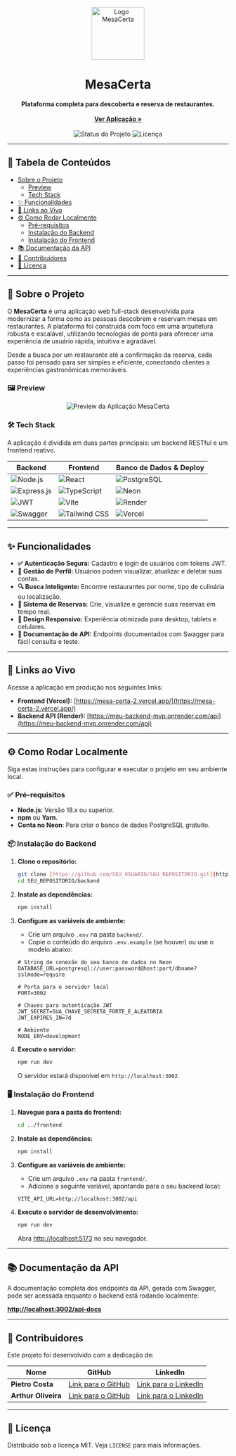 <p align="center">
  <a href="#" target="_blank">
    <img src="https://raw.githubusercontent.com/user-attachments/assets/dddb8482-1e8c-4861-8077-3e1af76e7371" alt="Logo MesaCerta" width="120">
  </a>
  <h1 align="center">MesaCerta</h1>
</p>

<p align="center">
  <strong>Plataforma completa para descoberta e reserva de restaurantes.</strong>
  <br />
  <br />
  <a href="https://mesa-certa-2.vercel.app/" target="_blank"><strong>Ver Aplicação »</strong></a>
  <br />
  <br />
  <img src="https://img.shields.io/badge/status-ativo-brightgreen?style=for-the-badge" alt="Status do Projeto">
  <img src="https://img.shields.io/badge/licen%C3%A7a-MIT-blue?style=for-the-badge" alt="Licença">
</p>

---

## 📖 Tabela de Conteúdos

* [Sobre o Projeto](#-sobre-o-projeto)
  * [Preview](#-preview)
  * [Tech Stack](#-tech-stack)
* [✨ Funcionalidades](#-funcionalidades)
* [🚀 Links ao Vivo](#-links-ao-vivo)
* [⚙️ Como Rodar Localmente](#️-como-rodar-localmente)
  * [Pré-requisitos](#-pré-requisitos)
  * [Instalação do Backend](#-instalação-do-backend)
  * [Instalação do Frontend](#-instalação-do-frontend)
* [📚 Documentação da API](#-documentação-da-api)
* [🤝 Contribuidores](#-contribuidores)
* [📄 Licença](#-licença)

---

## 🍴 Sobre o Projeto

O **MesaCerta** é uma aplicação web full-stack desenvolvida para modernizar a forma como as pessoas descobrem e reservam mesas em restaurantes. A plataforma foi construída com foco em uma arquitetura robusta e escalável, utilizando tecnologias de ponta para oferecer uma experiência de usuário rápida, intuitiva e agradável.

Desde a busca por um restaurante até a confirmação da reserva, cada passo foi pensado para ser simples e eficiente, conectando clientes a experiências gastronômicas memoráveis.

### 🖼️ Preview

<p align="center">
  <img src="https://raw.githubusercontent.com/user-attachments/assets/958fc928-fd44-42f0-91a0-d1303126ec86" alt="Preview da Aplicação MesaCerta">
</p>

### 🛠️ Tech Stack

A aplicação é dividida em duas partes principais: um backend RESTful e um frontend reativo.

| Backend | Frontend | Banco de Dados & Deploy |
|---------|----------|-------------------------|
| ![Node.js](https://img.shields.io/badge/Node.js-339933?style=flat-square&logo=node.js&logoColor=white) | ![React](https://img.shields.io/badge/React-20232A?style=flat-square&logo=react&logoColor=61DAFB) | ![PostgreSQL](https://img.shields.io/badge/PostgreSQL-4169E1?style=flat-square&logo=postgresql&logoColor=white) |
| ![Express.js](https://img.shields.io/badge/Express.js-000000?style=flat-square&logo=express&logoColor=white) | ![TypeScript](https://img.shields.io/badge/TypeScript-007ACC?style=flat-square&logo=typescript&logoColor=white) | ![Neon](https://img.shields.io/badge/Neon-0A101E?style=flat-square&logo=neon&logoColor=00E5C9) |
| ![JWT](https://img.shields.io/badge/JWT-000000?style=flat-square&logo=jsonwebtokens&logoColor=white) | ![Vite](https://img.shields.io/badge/Vite-646CFF?style=flat-square&logo=vite&logoColor=white) | ![Render](https://img.shields.io/badge/Render-46E3B7?style=flat-square&logo=render&logoColor=white) |
| ![Swagger](https://img.shields.io/badge/Swagger-85EA2D?style=flat-square&logo=swagger&logoColor=black) | ![Tailwind CSS](https://img.shields.io/badge/Tailwind_CSS-38B2AC?style=flat-square&logo=tailwind-css&logoColor=white) | ![Vercel](https://img.shields.io/badge/Vercel-000000?style=flat-square&logo=vercel&logoColor=white) |

---

## ✨ Funcionalidades

- **✅ Autenticação Segura:** Cadastro e login de usuários com tokens JWT.
- **👤 Gestão de Perfil:** Usuários podem visualizar, atualizar e deletar suas contas.
- **🔍 Busca Inteligente:** Encontre restaurantes por nome, tipo de culinária ou localização.
- **📅 Sistema de Reservas:** Crie, visualize e gerencie suas reservas em tempo real.
- **📱 Design Responsivo:** Experiência otimizada para desktop, tablets e celulares.
- **📄 Documentação de API:** Endpoints documentados com Swagger para fácil consulta e teste.

---

## 🚀 Links ao Vivo

Acesse a aplicação em produção nos seguintes links:

- **Frontend (Vercel):** [https://mesa-certa-2.vercel.app/](https://mesa-certa-2.vercel.app/)
- **Backend API (Render):** [https://meu-backend-mvp.onrender.com/api](https://meu-backend-mvp.onrender.com/api)

---

## ⚙️ Como Rodar Localmente

Siga estas instruções para configurar e executar o projeto em seu ambiente local.

### ✅ Pré-requisitos

- **Node.js**: Versão 18.x ou superior.
- **npm** ou **Yarn**.
- **Conta no Neon**: Para criar o banco de dados PostgreSQL gratuito.

### 📦 Instalação do Backend

1.  **Clone o repositório:**
    ```sh
    git clone [https://github.com/SEU_USUARIO/SEU_REPOSITORIO.git](https://github.com/SEU_USUARIO/SEU_REPOSITORIO.git)
    cd SEU_REPOSITORIO/backend
    ```

2.  **Instale as dependências:**
    ```sh
    npm install
    ```

3.  **Configure as variáveis de ambiente:**
    - Crie um arquivo `.env` na pasta `backend/`.
    - Copie o conteúdo do arquivo `.env.example` (se houver) ou use o modelo abaixo:

    ```env
    # String de conexão do seu banco de dados no Neon
    DATABASE_URL=postgresql://user:password@host:port/dbname?sslmode=require

    # Porta para o servidor local
    PORT=3002

    # Chaves para autenticação JWT
    JWT_SECRET=SUA_CHAVE_SECRETA_FORTE_E_ALEATORIA
    JWT_EXPIRES_IN=7d

    # Ambiente
    NODE_ENV=development
    ```

4.  **Execute o servidor:**
    ```sh
    npm run dev
    ```
    O servidor estará disponível em `http://localhost:3002`.

### 🖥️ Instalação do Frontend

1.  **Navegue para a pasta do frontend:**
    ```sh
    cd ../frontend
    ```

2.  **Instale as dependências:**
    ```sh
    npm install
    ```

3.  **Configure as variáveis de ambiente:**
    - Crie um arquivo `.env` na pasta `frontend/`.
    - Adicione a seguinte variável, apontando para o seu backend local:

    ```env
    VITE_API_URL=http://localhost:3002/api
    ```

4.  **Execute o servidor de desenvolvimento:**
    ```sh
    npm run dev
    ```
    Abra [http://localhost:5173](http://localhost:5173) no seu navegador.

---

## 📚 Documentação da API

A documentação completa dos endpoints da API, gerada com Swagger, pode ser acessada enquanto o backend está rodando localmente:

[**http://localhost:3002/api-docs**](http://localhost:3002/api-docs)

---

## 🤝 Contribuidores

Este projeto foi desenvolvido com a dedicação de:

| Nome              | GitHub                                  | LinkedIn                                        |
|-------------------|-----------------------------------------|-------------------------------------------------|
| **Pietro Costa** | [Link para o GitHub](https://github.com/pietro)  | [Link para o LinkedIn](https://linkedin.com/in/pietro)  |
| **Arthur Oliveira** | [Link para o GitHub](https://github.com/arthur) | [Link para o LinkedIn](https://linkedin.com/in/arthur) |

---

## 📄 Licença

Distribuído sob a licença MIT. Veja `LICENSE` para mais informações.
